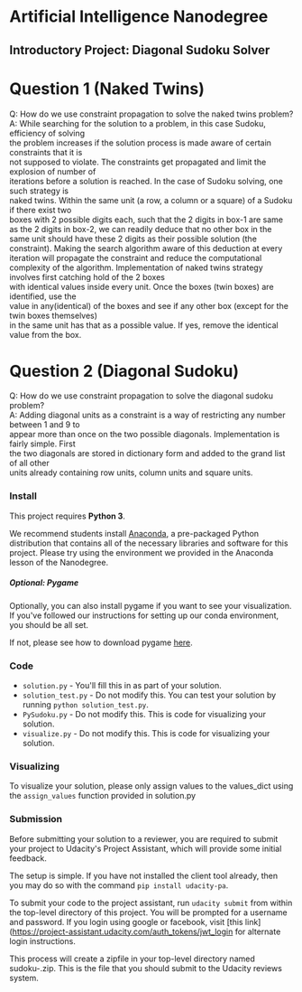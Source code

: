 # Artificial Intelligence Nanodegree
## Introductory Project: Diagonal Sudoku Solver

# Question 1 (Naked Twins)
Q: How do we use constraint propagation to solve the naked twins problem?  
A: While searching for the solution to a problem, in this case Sudoku, efficiency of solving  
the problem increases if the solution process is made aware of certain constraints that it is  
not supposed to violate. The constraints get propagated and limit the explosion of number of  
iterations before a solution is reached. In the case of Sudoku solving, one such strategy is  
naked twins. Within the same unit (a row, a column or a square) of a Sudoku if there exist two  
boxes with 2 possible digits each, such that the 2 digits in box-1 are same as the 2 digits in       box-2, we can readily deduce that no other box in the same unit should have these 2 digits as their     possible  solution (the constraint). Making the search algorithm aware of this deduction at every     iteration will propagate the constraint and reduce the computational complexity of the algorithm.     Implementation of naked twins strategy involves first catching hold of the 2 boxes     
with identical values inside every unit. Once the boxes (twin boxes) are identified, use the     
value in any(identical) of the boxes and see if any other box (except for the twin boxes themselves)   
in the same unit has that as a possible value. If yes, remove the identical value from the box.
  
# Question 2 (Diagonal Sudoku)
Q: How do we use constraint propagation to solve the diagonal sudoku problem?  
A: Adding diagonal units as a constraint is a way of restricting any number between 1 and 9 to  
appear more than once on the two possible diagonals. Implementation is fairly simple. First  
the two diagonals are stored in dictionary form and added to the grand list of all other  
units already containing row units, column units and square units.

### Install

This project requires **Python 3**.

We recommend students install [Anaconda](https://www.continuum.io/downloads), a pre-packaged Python distribution that contains all of the necessary libraries and software for this project. 
Please try using the environment we provided in the Anaconda lesson of the Nanodegree.

##### Optional: Pygame

Optionally, you can also install pygame if you want to see your visualization. If you've followed our instructions for setting up our conda environment, you should be all set.

If not, please see how to download pygame [here](http://www.pygame.org/download.shtml).

### Code

* `solution.py` - You'll fill this in as part of your solution.
* `solution_test.py` - Do not modify this. You can test your solution by running `python solution_test.py`.
* `PySudoku.py` - Do not modify this. This is code for visualizing your solution.
* `visualize.py` - Do not modify this. This is code for visualizing your solution.

### Visualizing

To visualize your solution, please only assign values to the values_dict using the ```assign_values``` function provided in solution.py

### Submission
Before submitting your solution to a reviewer, you are required to submit your project to Udacity's Project Assistant, which will provide some initial feedback.  

The setup is simple.  If you have not installed the client tool already, then you may do so with the command `pip install udacity-pa`.  

To submit your code to the project assistant, run `udacity submit` from within the top-level directory of this project.  You will be prompted for a username and password.  If you login using google or facebook, visit [this link](https://project-assistant.udacity.com/auth_tokens/jwt_login for alternate login instructions.

This process will create a zipfile in your top-level directory named sudoku-<id>.zip.  This is the file that you should submit to the Udacity reviews system.

